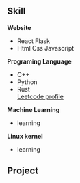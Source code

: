 <!-- # [Personal Website](https://tomatokillerotk.github.io/) -->


## Skill

**Website**  
* React Flask  
* Html Css Javascript  

**Programing Language**  
* C++  
* Python  
* Rust  
[Leetcode profile](https://leetcode.com/tomatokillerotk/)  

**Machine Learning**  
* learning  

**Linux kernel**  
* learning 

## Project 

